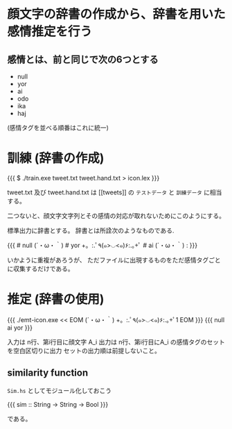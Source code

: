 # 顔文字の辞書の作成から、辞書を用いた感情推定を行う

## 感情とは、前と同じで次の6つとする

- null
- yor
- ai
- odo
- ika
- haj

(感情タグを並べる順番はこれに統一)

# 訓練 (辞書の作成)

{{{
$ ./train.exe tweet.txt tweet.hand.txt > icon.lex
}}}

tweet.txt 及び tweet.hand.txt は [[tweets]] の
`テストデータ` と `訓練データ` に相当する。

二つないと、顔文字文字列とその感情の対応が取れないためにこのようにする。

標準出力に辞書とする。
辞書とは所詮次のようなものである.

{{{
    # null
    (´・ω・｀)
    # yor
    +。:.ﾟ٩(๑>◡<๑)۶:.｡+ﾟ
    # ai
    (´・ω・｀)
        :
}}}

いかように重複があろうが、
ただファイルに出現するものをただ感情タグごとに収集するだけである。

# 推定 (辞書の使用)

{{{
    ./emt-icon.exe << EOM
    (´・ω・｀)
    +。:.ﾟ٩(๑>◡<๑)۶:.｡+ﾟ1
    EOM
}}}
{{{
    null ai
    yor
}}}

入力は n行、第i行目に顔文字 A_i
出力は n行、第i行目にA_i の感情タグのセットを空白区切りに出力
セットの出力順は前提しないこと。

## similarity function

`Sim.hs` としてモジュール化しておこう

{{{
  sim :: String -> String -> Bool
}}}

である。


